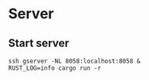 # Server

## Start server

```
ssh gserver -NL 8058:localhost:8058 &
RUST_LOG=info cargo run -r
```
